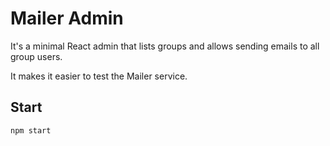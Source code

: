 # Mailer Admin

It's a minimal React admin that lists groups and allows sending emails to
all group users.

It makes it easier to test the Mailer service.

## Start

`npm start`
